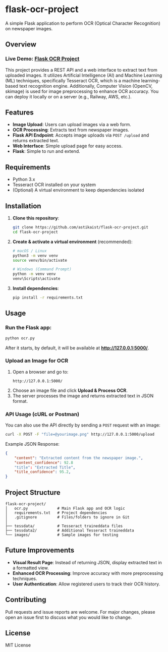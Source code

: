 # flask-ocr-project

A simple Flask application to perform OCR (Optical Character Recognition) on newspaper images.

## Overview
### Live Demo: [Flask OCR Project](https://flask-ocr-project-production.up.railway.app)
This project provides a REST API and a web interface to extract text from uploaded images.
It utilizes Artificial Intelligence (AI) and Machine Learning (ML) techniques, specifically Tesseract OCR, which is a machine learning-based text recognition engine.
Additionally, Computer Vision (OpenCV, skimage) is used for image preprocessing to enhance OCR accuracy. 
You can deploy it locally or on a server (e.g., Railway, AWS, etc.).

## Features
- **Image Upload**: Users can upload images via a web form.
- **OCR Processing**: Extracts text from newspaper images.
- **Flask API Endpoint**: Accepts image uploads via `POST /upload` and returns extracted text.
- **Web Interface**: Simple upload page for easy access.
- **Flask**: Simple to run and extend.

## Requirements
- Python 3.x
- Tesseract OCR installed on your system
- (Optional) A virtual environment to keep dependencies isolated

## Installation

1. **Clone this repository**:
   ```bash
   git clone https://github.com/astikaist/flask-ocr-project.git
   cd flask-ocr-project
   ```

2. **Create & activate a virtual environment** (recommended):
    ```bash
    # macOS / Linux
    python3 -m venv venv
    source venv/bin/activate

    # Windows (Command Prompt)
    python -m venv venv
    venv\Scripts\activate
    ```

3. **Install dependencies**:
    ```bash
    pip install -r requirements.txt
    ```

## Usage

### **Run the Flask app**:
```bash
python ocr.py
```

After it starts, by default, it will be available at **http://127.0.0.1:5000/**.

### **Upload an Image for OCR**
1. Open a browser and go to:
   ```
   http://127.0.0.1:5000/
   ```
2. Choose an image file and click **Upload & Process OCR**.
3. The server processes the image and returns extracted text in JSON format.

### **API Usage (cURL or Postman)**
You can also use the API directly by sending a `POST` request with an image:

```bash
curl -X POST -F "file=@yourimage.png" http://127.0.0.1:5000/upload
```

Example JSON Response:
```json
{
    "content": "Extracted content from the newspaper image.",
    "content_confidence": 92.8
    "title": "Extracted Title",
    "title_confidence": 95.2,
}
```

## Project Structure
```
flask-ocr-project/
│   ocr.py             # Main Flask app and OCR logic
│   requirements.txt   # Project dependencies
│   .gitignore         # Files/folders to ignore in Git
│
├── tessdata/          # Tesseract traineddata files
├── tessdata2/         # Additional Tesseract traineddata
└── images/            # Sample images for testing
```

## Future Improvements
- **Visual Result Page**: Instead of returning JSON, display extracted text in a formatted view.
- **Enhanced OCR Processing**: Improve accuracy with more preprocessing techniques.
- **User Authentication**: Allow registered users to track their OCR history.

## Contributing
Pull requests and issue reports are welcome. For major changes, please open an issue first to discuss what you would like to change.

## License
MIT License